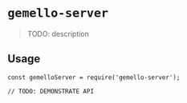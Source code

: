 # `gemello-server`

> TODO: description

## Usage

```
const gemelloServer = require('gemello-server');

// TODO: DEMONSTRATE API
```
